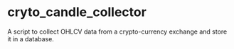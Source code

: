 # cryto_candle_collector
A script to collect OHLCV data from a crypto-currency exchange and store it in a database.
